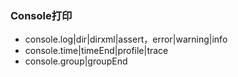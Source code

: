 ### Console打印

- console.log|dir|dirxml|assert，error|warning|info
- console.time|timeEnd|profile|trace
- console.group|groupEnd

